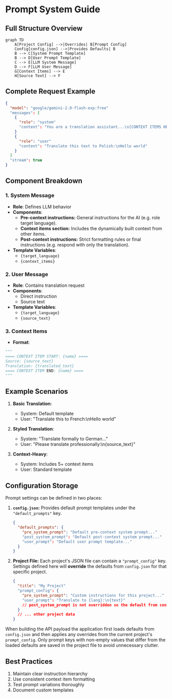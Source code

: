 # Prompt System Guide

## Full Structure Overview

```mermaid
graph TD
    A[Project Config] -->|Overrides| B[Prompt Config]
    Config[config.json] -->|Provides Defaults| B
    B --> C[System Prompt Template]
    B --> D[User Prompt Template]
    C --> E[LLM System Message]
    D --> F[LLM User Message]
    G[Context Items] --> E
    H[Source Text] --> F
```

## Complete Request Example

```json
{
  "model": "google/gemini-2.0-flash-exp:free"
  "messages": [
    {
      "role": "system"
      "content": "You are a translation assistant...\n[CONTEXT ITEMS HERE]\nIMPORTANT: Respond with *only* the translation..."
    }
    {
      "role": "user"
      "content": "Translate this text to Polish:\nHello world"
    }
  ]
  "stream": true
}
```

## Component Breakdown

### 1. System Message
- **Role**: Defines LLM behavior
- **Components**:
  - **Pre-context instructions:** General instructions for the AI (e.g. role target language).
  - **Context items section:** Includes the dynamically built context from other items.
  - **Post-context instructions:** Strict formatting rules or final instructions (e.g. respond with only the translation).
- **Template Variables**:
  - `{target_language}`
  - `{context_items}`

### 2. User Message
- **Role**: Contains translation request
- **Components**:
  - Direct instruction
  - Source text
- **Template Variables**:
  - `{target_language}`
  - `{source_text}`

### 3. Context Items
- **Format**:
```python
"""
==== CONTEXT ITEM START: {name} ====
Source: {source_text}
Translation: {translated_text}
==== CONTEXT ITEM END: {name} ====
"""
```

## Example Scenarios

1. **Basic Translation**:
   - System: Default template
   - User: "Translate this to French:\nHello world"

2. **Styled Translation**:
   - System: "Translate formally to German..."
   - User: "Please translate professionally:\n{source_text}"

3. **Context-Heavy**:
   - System: Includes 5+ context items
   - User: Standard template

## Configuration Storage

Prompt settings can be defined in two places:

1.  **`config.json`:** Provides default prompt templates under the `"default_prompts"` key.
    ```json
    {
      "default_prompts": {
        "pre_system_prompt": "Default pre-context system prompt..."
        "post_system_prompt": "Default post-context system prompt..."
        "user_prompt": "Default user prompt template..."
      }
    }
    ```
2.  **Project File:** Each project's JSON file can contain a `"prompt_config"` key. Settings defined here will **override** the defaults from `config.json` for that specific project.
    ```json
    {
      "title": "My Project"
      "prompt_config": {
        "pre_system_prompt": "Custom instructions for this project..."
        "user_prompt": "Translate to {lang}:\n{text}"
        // post_system_prompt is not overridden so the default from config.json will be used
      }
      // ... other project data
    }
    ```

When building the API payload the application first loads defaults from `config.json` and then applies any overrides from the current project's `prompt_config`. Only prompt keys with non-empty values that differ from the loaded defaults are saved in the project file to avoid unnecessary clutter.

## Best Practices
1. Maintain clear instruction hierarchy
2. Use consistent context item formatting
3. Test prompt variations thoroughly
4. Document custom templates